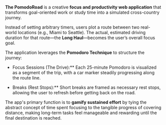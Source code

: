 **The PomodoRoad** is a creative **focus and productivity web application** that transforms goal-oriented work or study time into a simulated cross-country journey.

Instead of setting arbitrary timers, users plot a route between two real-world locations (e.g., Miami to Seattle). The actual, estimated driving duration for that route—the **Long Haul**—becomes the user’s overall focus goal.

The application leverages the **Pomodoro Technique** to structure the journey:

- Focus Sessions (The Drive):** Each 25-minute Pomodoro is visualized as a segment of the trip, with a car marker steadily progressing along the route line.

- Breaks (Rest Stops):** Short breaks are framed as necessary rest stops, allowing the user to refresh before getting back on the road.

The app's primary function is to **gamify sustained effort** by tying the abstract concept of time spent focusing to the tangible progress of covering distance, making long-term tasks feel manageable and rewarding until the final destination is reached.


